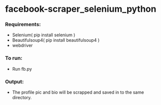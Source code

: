 # facebook-scraper_selenium_python
### Requirements:

- Selenium( pip install selenium )
- Beautifulsoup4( pip install beautifulsoup4 )
- webdriver

### To run:
- Run fb.py
### Output:
- The profile pic and bio will be scrapped and saved in to the same directory.
